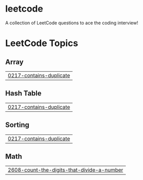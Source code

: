 # leetcode
A collection of LeetCode questions to ace the coding interview!

<!---LeetCode Topics Start-->
# LeetCode Topics
## Array
|  |
| ------- |
| [0217-contains-duplicate](https://github.com/AMANJHA79/leetcode/tree/master/0217-contains-duplicate) |
## Hash Table
|  |
| ------- |
| [0217-contains-duplicate](https://github.com/AMANJHA79/leetcode/tree/master/0217-contains-duplicate) |
## Sorting
|  |
| ------- |
| [0217-contains-duplicate](https://github.com/AMANJHA79/leetcode/tree/master/0217-contains-duplicate) |
## Math
|  |
| ------- |
| [2608-count-the-digits-that-divide-a-number](https://github.com/AMANJHA79/leetcode/tree/master/2608-count-the-digits-that-divide-a-number) |
<!---LeetCode Topics End-->